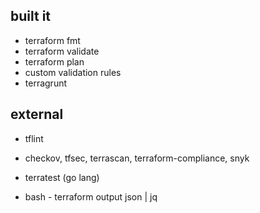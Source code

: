 ## built it
- terraform fmt
- terraform validate
- terraform plan
- custom validation rules
- terragrunt

## external
- tflint
- checkov, tfsec, terrascan, terraform-compliance, snyk

- terratest (go lang)
- bash - terraform output json | jq

